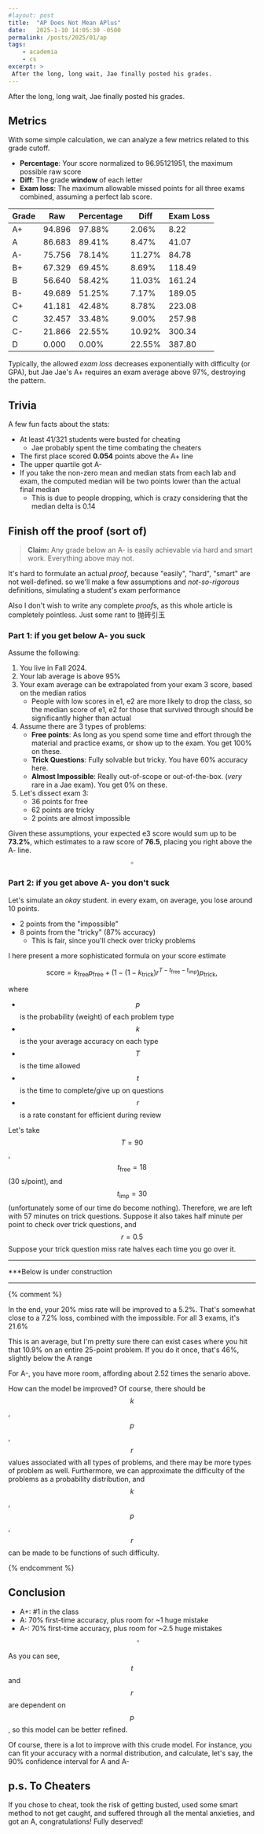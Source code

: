 ```yaml
---
#layout: post
title:  "AP Does Not Mean APlus"
date:   2025-1-10 14:05:30 -0500
permalink: /posts/2025/01/ap
tags:
    - academia
    - cs
excerpt: >
 After the long, long wait, Jae finally posted his grades.
---
```

After the long, long wait, Jae finally posted his grades.
## Metrics
With some simple calculation, we can analyze a few metrics related to this grade cutoff. 
- **Percentage**: Your score normalized to 96.95121951, the maximum possible raw score
- **Diff**: The grade **window** of each letter
- **Exam loss**: The maximum allowable missed points for all three exams combined, assuming a perfect lab score.

| Grade | Raw     | Percentage   | Diff    | Exam Loss |
|-------|---------|---------|---------|-----------|
| A+    | 94.896  | 97.88%  | 2.06%   | 8.22      |
| A     | 86.683  | 89.41%  | 8.47%   | 41.07     |
| A-    | 75.756  | 78.14%  | 11.27%  | 84.78     |
| B+    | 67.329  | 69.45%  | 8.69%   | 118.49    |
| B     | 56.640  | 58.42%  | 11.03%  | 161.24    |
| B-    | 49.689  | 51.25%  | 7.17%   | 189.05    |
| C+    | 41.181  | 42.48%  | 8.78%   | 223.08    |
| C     | 32.457  | 33.48%  | 9.00%   | 257.98    |
| C-    | 21.866  | 22.55%  | 10.92%  | 300.34    |
| D     | 0.000   | 0.00%   | 22.55%  | 387.80    |


Typically, the allowed *exam loss* decreases exponentially with difficulty (or GPA), but Jae Jae's A+ requires an exam average above 97%, destroying the pattern.

## Trivia
A few fun facts about the stats:
- At least 41/321 students were busted for cheating
    - Jae probably spent the time combating the cheaters
- The first place scored **0.054** points above the A+ line
- The upper quartile got A-
- If you take the non-zero mean and median stats from each lab and exam, the computed median will be two points lower than the actual final median
    - This is due to people dropping, which is crazy considering that the median delta is 0.14

    
## Finish off the proof (sort of)
> **Claim:** Any grade below an A- is easily achievable via hard and smart work. Everything above may not.

It's hard to formulate an actual *proof*, because "easily", "hard", "smart" are not well-defined. so we'll make a few assumptions and *not-so-rigorous* definitions, simulating a student's exam performance

Also I don't wish to write any complete *proof*s, as this whole article is completely pointless. Just some rant to 抛砖引玉

### Part 1: if you get below A- you suck

Assume the following:

1. You live in Fall 2024.
2. Your lab average is above 95%
3. Your exam average can be extrapolated from your exam 3 score, based on the median ratios
    - People with low scores in e1, e2 are more likely to drop the class, so the median score of e1, e2 for those that survived through should be significantly higher than actual
4. Assume there are 3 types of problems:
    - **Free points**: As long as you spend some time and effort through the material and practice exams, or show up to the exam. You get 100% on these.
    - **Trick Questions**: Fully solvable but tricky. You have 60% accuracy here.
    - **Almost Impossible**: Really out-of-scope or out-of-the-box. (*very* rare in a Jae exam). You get 0% on these.
5. Let's dissect exam 3:
    - 36 points for free
    - 62 points are tricky
    - 2 points are almost impossible

Given these assumptions, your expected e3 score would sum up to be **73.2%**, which estimates to a raw score of **76.5**, placing you right above the A- line.
$$\square$$

### Part 2: if you get above A- you don't suck


Let's simulate an *okay* student. in every exam, on average, you lose around 10 points.
- 2 points from the "impossible"
- 8 points from the "tricky" (87% accuracy)
    - This is fair, since you'll check over tricky problems



I here present a more sophisticated formula on your score estimate

$$\mathrm{score} = k_{\mathrm{free}}p_{\mathrm{free}} + (1-(1-k_{\mathrm{trick}}) r^{T-t_\mathrm{free}-t_{\mathrm{imp}}}) p_{\mathrm{trick}}, $$

where 
- $$p$$ is the probability (weight) of each problem type
- $$k$$ is the your average accuracy on each type
- $$T$$ is the time allowed
- $$t$$ is the time to complete/give up on questions
- $$r$$ is a rate constant for efficient during review

Let's take $$T = 90$$, $$t_\mathrm{free} = 18$$ (30 s/point), and $$t_\mathrm{imp} = 30$$ (unfortunately some of our time do become nothing). Therefore, we are left with 57 minutes on trick questions. Suppose it also takes half minute per point to check over trick questions, and $$ r = 0.5$$ Suppose your trick question miss rate halves each time you go over it.

---

***Below is under construction
***
{% comment %}

In the end, your 20% miss rate will be improved to a 5.2%. That's somewhat close to a 7.2% loss, combined with the impossible. For all 3 exams, it's 21.6%

This is an average, but I'm pretty sure there can exist cases where you hit that 10.9% on an entire 25-point problem. If you do it once, that's 46%, slightly below the A range

For A-, you have more room, affording about 2.52 times the senario above. 

How can the model be improved? Of course, there should be $$k$$, $$p$$, $$r$$ values associated with all types of problems, and there may be more types of problem as well. Furthermore, we can approximate the difficulty of the problems as a probability distribution, and $$k$$, $$p$$, $$r$$ can be made to be functions of such difficulty. 

{% endcomment %}

## Conclusion
- A+: #1 in the class
- A: 70% first-time accuracy, plus room for ~1 huge mistake
- A-: 70% first-time accuracy, plus room for ~2.5 huge mistakes $$\square$$

As you can see, $$t$$ and $$r$$ are dependent on $$p$$, so this model can be better refined. 

Of course, there is a lot to improve with this crude model. For instance, you can fit your accuracy with a normal distribution, and calculate, let's say, the 90% confidence interval for A and A-

## p.s. To Cheaters
If you chose to cheat, took the risk of getting busted, used some smart method to not get caught, and suffered through all the mental anxieties, and got an A, congratulations! Fully deserved!